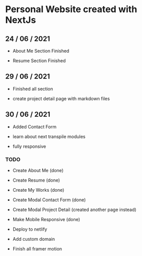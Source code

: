 # Personal Website created with NextJs

## 24 / 06 / 2021

- About Me Section Finished

- Resume Section Finished

## 29 / 06 / 2021

- Finished all section

- create project detail page with markdown files

## 30 / 06 / 2021

- Added Contact Form 

- learn about next transpile modules

- fully responsive

### TODO

- Create About Me (done)

- Create Resume (done)
 
- Create My Works (done)
 
- Create Modal Contact Form (done)

- Create Modal Project Detail (created another page instead)

- Make Mobile Responsive (done)

- Deploy to netlify

- Add custom domain

- Finish all framer motion
